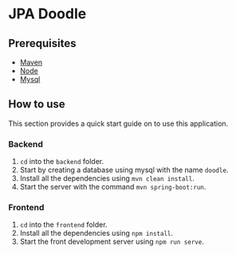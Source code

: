 # JPA Doodle

## Prerequisites

- [Maven](https://maven.apache.org/)
- [Node](https://nodejs.org/en/)
- [Mysql](https://www.mysql.com/fr/)

## How to use

This section provides a quick start guide on to use this application.

### Backend

1. `cd` into the `backend` folder.
2. Start by creating a database using mysql with the name `doodle`.
3. Install all the dependencies using `mvn clean install`.
4. Start the server with the command `mvn spring-boot:run`.

### Frontend

1. `cd` into the `frontend` folder.
2. Install all the dependencies using `npm install`.
3. Start the front development server using `npm run serve`.
